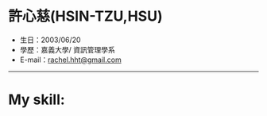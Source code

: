 # 許心慈(HSIN-TZU,HSU)
- 生日：2003/06/20
- 學歷：嘉義大學/ 資訊管理學系
- E-mail：rachel.hht@gmail.com
<hr>

# My skill:


<!--
**rraxhel/rraxhel** is a ✨ _special_ ✨ repository because its `README.md` (this file) appears on your GitHub profile.

Here are some ideas to get you started:

- 🔭 I’m currently working on ...
- 🌱 I’m currently learning ...
- 👯 I’m looking to collaborate on ...
- 🤔 I’m looking for help with ...
- 💬 Ask me about ...
- 📫 How to reach me: ...
- 😄 Pronouns: ...
- ⚡ Fun fact: ...
-->
